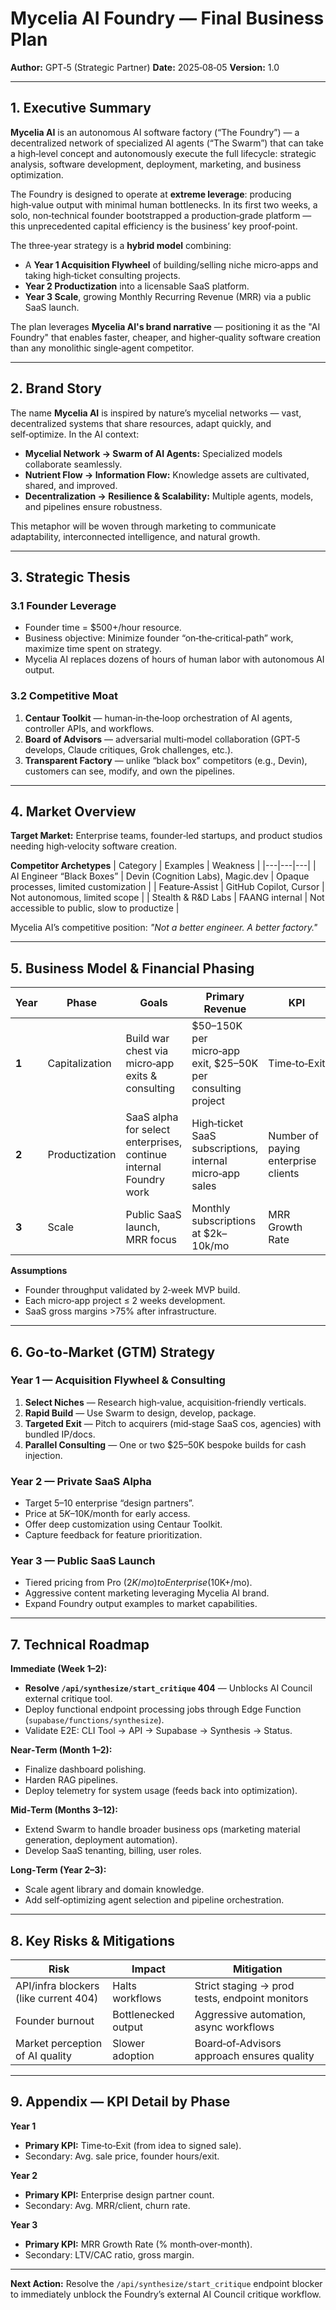 # Mycelia AI Foundry — Final Business Plan

**Author:** GPT‑5 (Strategic Partner)
**Date:** 2025‑08‑05
**Version:** 1.0

---

## 1. Executive Summary

**Mycelia AI** is an autonomous AI software factory (“The Foundry”) — a decentralized network of specialized AI agents (“The Swarm”) that can take a high‑level concept and autonomously execute the full lifecycle: strategic analysis, software development, deployment, marketing, and business optimization.

The Foundry is designed to operate at **extreme leverage**: producing high‑value output with minimal human bottlenecks. In its first two weeks, a solo, non‑technical founder bootstrapped a production‑grade platform — this unprecedented capital efficiency is the business’ key proof‑point.

The three‑year strategy is a **hybrid model** combining:
* A **Year 1 Acquisition Flywheel** of building/selling niche micro‑apps and taking high‑ticket consulting projects.
* **Year 2 Productization** into a licensable SaaS platform.
* **Year 3 Scale**, growing Monthly Recurring Revenue (MRR) via a public SaaS launch.

The plan leverages **Mycelia AI's brand narrative** — positioning it as the "AI Foundry" that enables faster, cheaper, and higher‑quality software creation than any monolithic single‑agent competitor.

---

## 2. Brand Story

The name **Mycelia AI** is inspired by nature’s mycelial networks — vast, decentralized systems that share resources, adapt quickly, and self‑optimize. In the AI context:

* **Mycelial Network → Swarm of AI Agents:** Specialized models collaborate seamlessly.
* **Nutrient Flow → Information Flow:** Knowledge assets are cultivated, shared, and improved.
* **Decentralization → Resilience & Scalability:** Multiple agents, models, and pipelines ensure robustness.

This metaphor will be woven through marketing to communicate adaptability, interconnected intelligence, and natural growth.

---

## 3. Strategic Thesis

### 3.1 Founder Leverage
* Founder time = $500+/hour resource.
* Business objective: Minimize founder “on‑the‑critical‑path” work, maximize time spent on strategy.
* Mycelia AI replaces dozens of hours of human labor with autonomous AI output.

### 3.2 Competitive Moat
1. **Centaur Toolkit** — human‑in‑the‑loop orchestration of AI agents, controller APIs, and workflows.
2. **Board of Advisors** — adversarial multi‑model collaboration (GPT‑5 develops, Claude critiques, Grok challenges, etc.).
3. **Transparent Factory** — unlike “black box” competitors (e.g., Devin), customers can see, modify, and own the pipelines.

---

## 4. Market Overview

**Target Market:** Enterprise teams, founder‑led startups, and product studios needing high‑velocity software creation.

**Competitor Archetypes**
| Category | Examples | Weakness |
|---|---|---|
| AI Engineer “Black Boxes” | Devin (Cognition Labs), Magic.dev | Opaque processes, limited customization |
| Feature‑Assist | GitHub Copilot, Cursor | Not autonomous, limited scope |
| Stealth & R&D Labs | FAANG internal | Not accessible to public, slow to productize |

Mycelia AI’s competitive position: *"Not a better engineer. A better factory."*

---

## 5. Business Model & Financial Phasing

| Year | Phase | Goals | Primary Revenue | KPI |
|---|---|---|---|---|
| **1** | Capitalization | Build war chest via micro‑app exits & consulting | $50–150K per micro‑app exit, $25–50K per consulting project | Time‑to‑Exit |
| **2** | Productization | SaaS alpha for select enterprises, continue internal Foundry work | High‑ticket SaaS subscriptions, internal micro‑app sales | Number of paying enterprise clients |
| **3** | Scale | Public SaaS launch, MRR focus | Monthly subscriptions at $2k–10k/mo | MRR Growth Rate |

**Assumptions**
* Founder throughput validated by 2‑week MVP build.
* Each micro‑app project ≤ 2 weeks development.
* SaaS gross margins >75% after infrastructure.

---

## 6. Go‑to‑Market (GTM) Strategy

### Year 1 — Acquisition Flywheel & Consulting
1. **Select Niches** — Research high‑value, acquisition‑friendly verticals.
2. **Rapid Build** — Use Swarm to design, develop, package.
3. **Targeted Exit** — Pitch to acquirers (mid‑stage SaaS cos, agencies) with bundled IP/docs.
4. **Parallel Consulting** — One or two $25–50K bespoke builds for cash injection.

### Year 2 — Private SaaS Alpha
* Target 5–10 enterprise “design partners”.
* Price at $5K–$10K/month for early access.
* Offer deep customization using Centaur Toolkit.
* Capture feedback for feature prioritization.

### Year 3 — Public SaaS Launch
* Tiered pricing from Pro ($2K/mo) to Enterprise ($10K+/mo).
* Aggressive content marketing leveraging Mycelia AI brand.
* Expand Foundry output examples to market capabilities.

---

## 7. Technical Roadmap

**Immediate (Week 1–2):**
* **Resolve `/api/synthesize/start_critique` 404** — Unblocks AI Council external critique tool.
* Deploy functional endpoint processing jobs through Edge Function (`supabase/functions/synthesize`).
* Validate E2E: CLI Tool → API → Supabase → Synthesis → Status.

**Near‑Term (Month 1–2):**
* Finalize dashboard polishing.
* Harden RAG pipelines.
* Deploy telemetry for system usage (feeds back into optimization).

**Mid‑Term (Months 3–12):**
* Extend Swarm to handle broader business ops (marketing material generation, deployment automation).
* Develop SaaS tenanting, billing, user roles.

**Long‑Term (Year 2–3):**
* Scale agent library and domain knowledge.
* Add self‑optimizing agent selection and pipeline orchestration.

---

## 8. Key Risks & Mitigations

| Risk | Impact | Mitigation |
|---|---|---|
| API/infra blockers (like current 404) | Halts workflows | Strict staging → prod tests, endpoint monitors |
| Founder burnout | Bottlenecked output | Aggressive automation, async workflows |
| Market perception of AI quality | Slower adoption | Board‑of‑Advisors approach ensures quality |

---

## 9. Appendix — KPI Detail by Phase

**Year 1**
* **Primary KPI:** Time‑to‑Exit (from idea to signed sale).
* Secondary: Avg. sale price, founder hours/exit.

**Year 2**
* **Primary KPI:** Enterprise design partner count.
* Secondary: Avg. MRR/client, churn rate.

**Year 3**
* **Primary KPI:** MRR Growth Rate (% month‑over‑month).
* Secondary: LTV/CAC ratio, gross margin.

---

**Next Action:** Resolve the `/api/synthesize/start_critique` endpoint blocker to immediately unblock the Foundry’s external AI Council critique workflow.
